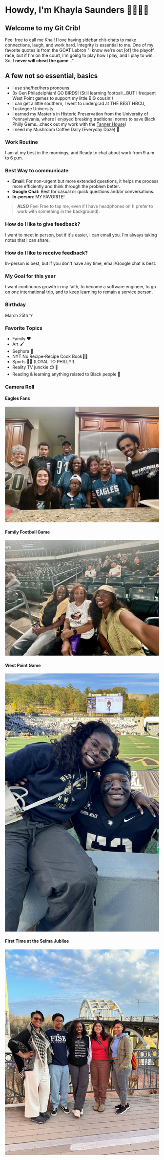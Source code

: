 # **Howdy, I'm Khayla Saunders** 🤠👩🏾‍💻  
## Welcome to my Git Crib! 
Feel free to call me Khai! I love having sidebar chit-chats to make connections, laugh, and work hard. Integrity is essential to me. One of my favorite quotes is from the GOAT Lebron "I know we're out [of]  the playoff race, but if I'm on the court, I'm going to play how I play, and I play to win. So, I **never will cheat the game**...".
## A few not so essential, basics
- I use she/her/hers pronouns
- 3x Gen Philadelphian! GO BIRDS! (Still learning football...BUT I frequent West Point games to support my little BIG cousin!)
- I can get a little southern, I went to undergrad at THE BEST HBCU, Tuskegee University
- I earned my Master's in  Historic Preservation from the University of Pennsylvania, where I enjoyed breaking traditional norms to save Black Philly Gems...check out my work with the [Tanner House](https://www.inquirer.com/arts/tanner-house-community-outreach-report-20240910.html)!
- I need my Mushroom Coffee Daily (Everyday Doze) 🍄
  
### Work Routine
I am at my best in the mornings, and Ready to chat about work from 9 a.m. to 6 p.m.
### Best Way to communicate 
- **Email**: For non-urgent but more extended questions, it helps me process more efficiently and think through the problem better.
- **Google Chat:** Best for casual or quick questions and/or conversations.
- **In-person**: MY FAVORITE!
>  **ALSO** Feel Free to tap me, even if I have headphones on (I prefer to work with something in the background).
### How do I like to give feedback? 
I want to meet in person, but if it's easier, I can email you. I'm always taking notes that I can share.
### How do I like to receive feedback? 
In-person is best, but if you don't have any time, email/Google chat is best. 
### My Goal for this year 
I want continuous growth in my faith, to become a software engineer, to go on one international trip, and to keep learning to remain a service person.
### Birthday 
March 25th ♈
### Favorite Topics
- Family ❤️
- Art 🖌️
- Sephora 🩶
- NYT No Recipe-Recipe Cook Book🧑‍🍳
- Sports 🏈🏀 (LOYAL TO PHILLY!)
- Reality TV junckie 📺 🫣
- Reading & learning anything related to Black people 🖤
### Camera Roll 
#### Eagles Fans 
![Eagles Fans](Images/Lesson_00%20img/EAGLES.jpeg)
#### Family Football Game
![Family Football Game](Images/Lesson_00%20img/TU.jpeg)
#### West Point Game
![West Point Game](Images/Lesson_00%20img/WP.jpeg)
#### First Time at the Selma Jubilee
![Selma](Images/Lesson_00%20img/CPCRS.JPG)


